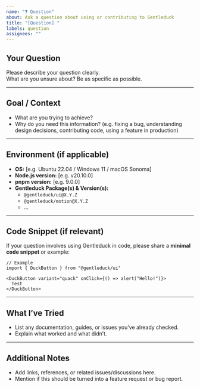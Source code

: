 ```yaml
---
name: "❓ Question"
about: Ask a question about using or contributing to Gentleduck
title: "[Question] "
labels: question
assignees: ""
---
```


## Your Question
Please describe your question clearly.  
What are you unsure about? Be as specific as possible.

---

## Goal / Context
- What are you trying to achieve?  
- Why do you need this information? (e.g. fixing a bug, understanding design decisions, contributing code, using a feature in production)  

---

## Environment (if applicable)
- **OS:** [e.g. Ubuntu 22.04 / Windows 11 / macOS Sonoma]  
- **Node.js version:** [e.g. v20.10.0]  
- **pnpm version:** [e.g. 9.0.0]  
- **Gentleduck Package(s) & Version(s):**  
  - `@gentleduck/ui@X.Y.Z`  
  - `@gentleduck/motion@X.Y.Z`  
  - …  

---

## Code Snippet (if relevant)
If your question involves using Gentleduck in code, please share a **minimal code snippet** or example:  

```tsx
// Example
import { DuckButton } from "@gentleduck/ui"

<DuckButton variant="quack" onClick={() => alert("Hello!")}>
  Test
</DuckButton>
````

---

## What I’ve Tried

* List any documentation, guides, or issues you’ve already checked.
* Explain what worked and what didn’t.

---

## Additional Notes

* Add links, references, or related issues/discussions here.
* Mention if this should be turned into a feature request or bug report.


